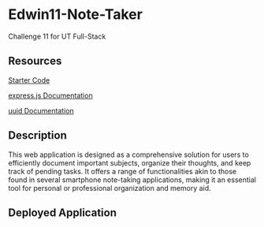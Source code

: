# Edwin11-Note-Taker
Challenge 11 for UT Full-Stack

## Resources
[Starter Code](https://github.com/coding-boot-camp/miniature-eureka)

[express.js Documentation](https://expressjs.com/en/4x/api.html)

[uuid Documentation](https://github.com/uuidjs/uuid)

## Description
This web application is designed as a comprehensive solution for users to efficiently document important subjects, organize their thoughts, and keep track of pending tasks. It offers a range of functionalities akin to those found in several smartphone note-taking applications, making it an essential tool for personal or professional organization and memory aid.

## Deployed Application


